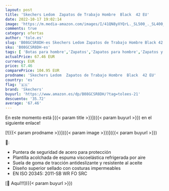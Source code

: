 ```yaml
---
layout: post
title: 'Skechers Ledom  Zapatos de Trabajo Hombre  Black  42 EU'
date: 2022-10-17 19:02:14
image: 'https://m.media-amazon.com/images/I/41QN8yXYQrL._SL500_._SL400_.jpg'
comments: true
category: ofertas
author: 'tole.es'
slug: 'B08GCSR8DH-es Skechers Ledom Zapatos de Trabajo Hombre Black 42 EU'
sku: 'B08GCSR8DH-es'
tags: [ 'Botas para hombre','Zapatos','Zapatos para hombre','Zapatos y complementos','skechers','zapatos','🇪🇸', ]
actualPrice: 67.46 EUR
currency: EUR
price: 67.46
comparePrice: 104.95 EUR
prodname: 'Skechers Ledom  Zapatos de Trabajo Hombre  Black  42 EU'
country: 'es'
flag: '🇪🇸'
brand: 'Skechers'
buyurl: 'https://www.amazon.es/dp/B08GCSR8DH/?tag=tolees-21'
descuento: '35.72'
average: '67.46'
---
```


En este momento está [{{< param title >}}]({{< param buyurl >}}) en el siguiente enlace!

[![{{< param prodname >}}]({{< param image >}})]({{< param buyurl >}})

🔎:

- Puntera de seguridad de acero para protección
- Plantilla acolchada de espuma viscoelástica refrigerada por aire
- Suela de goma de tracción antideslizante y resistente al aceite
- Diseño superior sellado con costuras impermeables
- EN ISO 20345: 2011-SB WR FO SRC

[🛒 Aquí!!!]({{< param buyurl >}})
